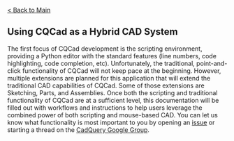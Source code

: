 [< Back to Main](../index.md)
## Using CQCad as a Hybrid CAD System
The first focus of CQCad development is the scripting environment, providing a Python editor with the standard features (line numbers, code highlighting, code completion, etc). Unfortunately, the traditional, point-and-click functionality of CQCad will not keep pace at the beginning. However, multiple extensions are planned for this application that will extend the traditional CAD capabilities of CQCad. Some of those extensions are Sketching, Parts, and Assemblies. Once both the scripting and traditional functionality of CQCad are at a sufficient level, this documentation will be filled out with workflows and instructions to help users leverage the combined power of both scripting and mouse-based CAD. You can let us know what functionality is most important to you by opening an [issue](https://github.com/jmwright/cqcad/issues) or starting a thread on the [CadQuery Google Group](https://groups.google.com/forum/#!forum/cadquery).
